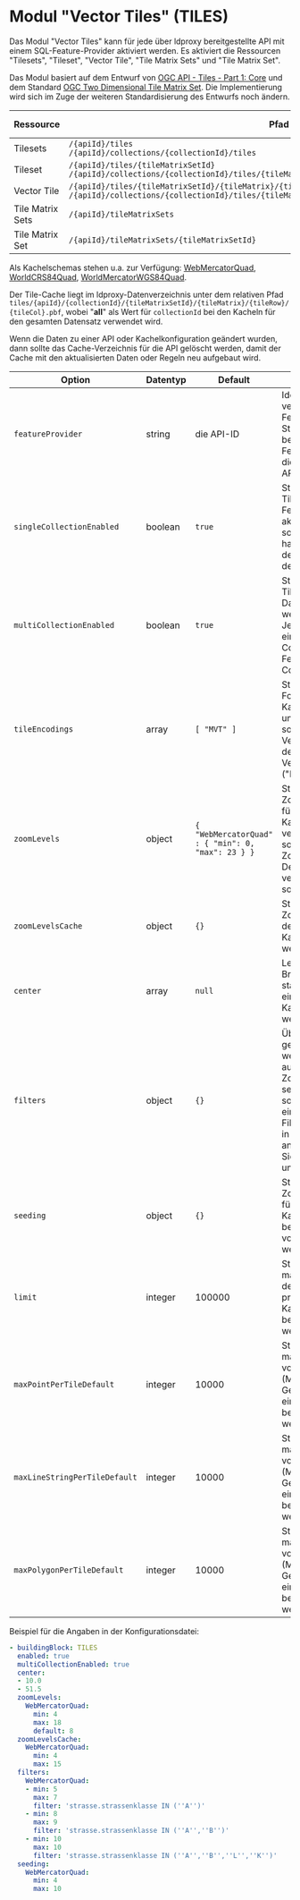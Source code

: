 # Modul "Vector Tiles" (TILES)

Das Modul "Vector Tiles" kann für jede über ldproxy bereitgestellte API mit einem SQL-Feature-Provider aktiviert werden. Es aktiviert die Ressourcen "Tilesets", "Tileset", "Vector Tile", "Tile Matrix Sets" und "Tile Matrix Set".

Das Modul basiert auf dem Entwurf von [OGC API - Tiles - Part 1: Core](https://github.com/opengeospatial/OGC-API-Tiles) und dem Standard [OGC Two Dimensional Tile Matrix Set](http://docs.opengeospatial.org/is/17-083r2/17-083r2.html). Die Implementierung wird sich im Zuge der weiteren Standardisierung des Entwurfs noch ändern.

|Ressource |Pfad |HTTP-Methode |Unterstützte Ausgabeformate
| --- | --- | --- | ---
|Tilesets |`/{apiId}/tiles`<br>`/{apiId}/collections/{collectionId}/tiles`|GET |HTML, JSON
|Tileset |`/{apiId}/tiles/{tileMatrixSetId}`<br>`/{apiId}/collections/{collectionId}/tiles/{tileMatrixSetId}` |GET |TileJSON
|Vector Tile |`/{apiId}/tiles/{tileMatrixSetId}/{tileMatrix}/{tileRow}/{tileCol}`<br>`/{apiId}/collections/{collectionId}/tiles/{tileMatrixSetId}/{tileMatrix}/{tileRow}/{tileCol}` |GET |MVT
|Tile Matrix Sets |`/{apiId}/tileMatrixSets` |GET |HTML, JSON
|Tile Matrix Set |`/{apiId}/tileMatrixSets/{tileMatrixSetId}` |GET |HTML, JSON

Als Kachelschemas stehen u.a. zur Verfügung: [WebMercatorQuad](http://docs.opengeospatial.org/is/17-083r2/17-083r2.html#62), [WorldCRS84Quad](http://docs.opengeospatial.org/is/17-083r2/17-083r2.html#63), [WorldMercatorWGS84Quad](http://docs.opengeospatial.org/is/17-083r2/17-083r2.html#64).

Der Tile-Cache liegt im ldproxy-Datenverzeichnis unter dem relativen Pfad `tiles/{apiId}/{collectionId}/{tileMatrixSetId}/{tileMatrix}/{tileRow}/{tileCol}.pbf`, wobei "__all__" als Wert für `collectionId` bei den Kacheln für den gesamten Datensatz verwendet wird.

Wenn die Daten zu einer API oder Kachelkonfiguration geändert wurden, dann sollte das Cache-Verzeichnis für die API gelöscht werden, damit der Cache mit den aktualisierten Daten oder Regeln neu aufgebaut wird.

|Option |Datentyp |Default |Beschreibung
| --- | --- | --- | ---
|`featureProvider` |string |die API-ID |Identifiziert den verwendeten Feature-Provider. Standardmäßig besitzt der Feature-Provider dieselbe ID wie die API.
|`singleCollectionEnabled` |boolean |`true` |Steuert, ob Vector Tiles für jede Feature Collection aktiviert werden sollen. Jede Kachel hat einen Layer mit den Features aus der Collection.
|`multiCollectionEnabled` |boolean |`true` |Steuert, ob Vector Tiles für den Datensatz aktiviert werden sollen. Jede Kachel hat einen Layer pro Collection mit den Features aus der Collection.
|`tileEncodings` |array |`[ "MVT" ]` |Steuert, welche Formate für die Kacheln unterstützt werden sollen. Zur Verfügung stehen derzeit nur Mapbox Vector Tiles ("MVT").
|`zoomLevels` |object |`{ "WebMercatorQuad" : { "min": 0, "max": 23 } }` |Steuert die Zoomstufen, die für jedes aktive Kachelschema verfügbar sind sowie welche Zoomstufe als Default bei verwendet werden soll.
|`zoomLevelsCache` |object |`{}` |Steuert die Zoomstufen, in denen erzeugte Kacheln gecacht werden.
|`center` |array |`null` |Legt Länge und Breite fest, auf die standardmäßig eine Karte mit den Kacheln zentriert werden sollte.
|`filters` |object |`{}` |Über Filter kann gesteuert werden, welche Features auf welchen Zoomstufen selektiert werden sollen. Dazu dient ein CQL-Filterausdruck, der in `filter` angegeben wird. Siehe das Beispiel unten.
|`seeding` |object |`{}` |Steuert die Zoomstufen, die für jedes aktive Kachelschema beim Start vorberechnet werden.
|`limit` |integer |100000 |Steuert die maximale Anzahl der Features, die pro Query für eine Kachel berücksichtigt werden.
|`maxPointPerTileDefault` |integer |10000 |Steuert die maximale Anzahl von Features mit (Multi-)Point-Geometrie, die für eine Kachel berücksichtigt werden.
|`maxLineStringPerTileDefault` |integer |10000 |Steuert die maximale Anzahl von Features mit (Multi-)LineString-Geometrie, die für eine Kachel berücksichtigt werden.
|`maxPolygonPerTileDefault`  |integer |10000 |Steuert die maximale Anzahl von Features mit (Multi-)Polygon-Geometrie, die für eine Kachel berücksichtigt werden.

Beispiel für die Angaben in der Konfigurationsdatei:

```yaml
- buildingBlock: TILES
  enabled: true
  multiCollectionEnabled: true
  center:
  - 10.0
  - 51.5
  zoomLevels:
    WebMercatorQuad:
      min: 4
      max: 18
      default: 8
  zoomLevelsCache:
    WebMercatorQuad:
      min: 4
      max: 15
  filters:
    WebMercatorQuad:
    - min: 5
      max: 7
      filter: 'strasse.strassenklasse IN (''A'')'
    - min: 8
      max: 9
      filter: 'strasse.strassenklasse IN (''A'',''B'')'
    - min: 10
      max: 10
      filter: 'strasse.strassenklasse IN (''A'',''B'',''L'',''K'')'
  seeding:
    WebMercatorQuad:
      min: 4
      max: 10
```
